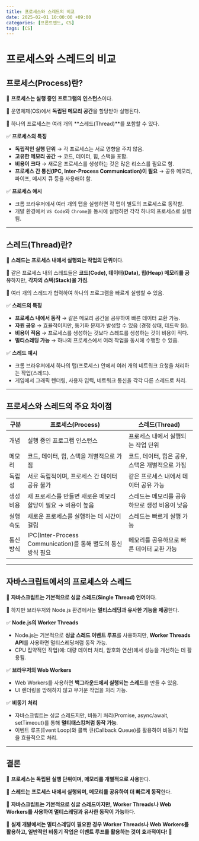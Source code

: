 ```yaml
---
title: 프로세스와 스레드의 비교
date: 2025-02-01 10:00:00 +09:00
categories: [프론트엔드, CS]
tags: [CS]
---
```


# **프로세스와 스레드의 비교**

## **프로세스(Process)란?**

📌 **프로세스는 실행 중인 프로그램의 인스턴스**이다.

📌 운영체제(OS)에서 **독립된 메모리 공간**을 할당받아 실행된다.

📌 하나의 프로세스는 여러 개의 **스레드(Thread)**를 포함할 수 있다.

✅ **프로세스의 특징**

- **독립적인 실행 단위** → 각 프로세스는 서로 영향을 주지 않음.
- **고유한 메모리 공간** → 코드, 데이터, 힙, 스택을 포함.
- **비용이 크다** → 새로운 프로세스를 생성하는 것은 많은 리소스를 필요로 함.
- **프로세스 간 통신(IPC, Inter-Process Communication)이 필요** → 공유 메모리, 파이프, 메시지 큐 등을 사용해야 함.

✅ **프로세스 예시**

- 크롬 브라우저에서 여러 개의 탭을 실행하면 각 탭이 별도의 프로세스로 동작함.
- 개발 환경에서 `VS Code`와 `Chrome`을 동시에 실행하면 각각 하나의 프로세스로 실행됨.

---

## **스레드(Thread)란?**

📌 **스레드는 프로세스 내에서 실행되는 작업의 단위**이다.

📌 같은 프로세스 내의 스레드들은 **코드(Code), 데이터(Data), 힙(Heap) 메모리를 공유**하지만, **각자의 스택(Stack)을 가짐**.

📌 여러 개의 스레드가 협력하여 하나의 프로그램을 빠르게 실행할 수 있음.

✅ **스레드의 특징**

- **프로세스 내에서 동작** → 같은 메모리 공간을 공유하여 빠른 데이터 교환 가능.
- **자원 공유** → 효율적이지만, 동기화 문제가 발생할 수 있음 (경쟁 상태, 데드락 등).
- **비용이 적음** → 프로세스를 생성하는 것보다 스레드를 생성하는 것이 비용이 적다.
- **멀티스레딩 가능** → 하나의 프로세스에서 여러 작업을 동시에 수행할 수 있음.

✅ **스레드 예시**

- 크롬 브라우저에서 하나의 탭(프로세스) 안에서 여러 개의 네트워크 요청을 처리하는 작업(스레드).
- 게임에서 그래픽 렌더링, 사용자 입력, 네트워크 통신을 각각 다른 스레드로 처리.

---

## **프로세스와 스레드의 주요 차이점**

| 구분      | 프로세스(Process)                                             | 스레드(Thread)                                  |
| --------- | ------------------------------------------------------------- | ----------------------------------------------- |
| 개념      | 실행 중인 프로그램 인스턴스                                   | 프로세스 내에서 실행되는 작업 단위              |
| 메모리    | 코드, 데이터, 힙, 스택을 개별적으로 가짐                      | 코드, 데이터, 힙은 공유, 스택은 개별적으로 가짐 |
| 독립성    | 서로 독립적이며, 프로세스 간 데이터 공유 불가                 | 같은 프로세스 내에서 데이터 공유 가능           |
| 생성 비용 | 새 프로세스를 만들면 새로운 메모리 할당이 필요 → 비용이 높음  | 스레드는 메모리를 공유하므로 생성 비용이 낮음   |
| 실행 속도 | 새로운 프로세스를 실행하는 데 시간이 걸림                     | 스레드는 빠르게 실행 가능                       |
| 통신 방식 | IPC(Inter-Process Communication)를 통해 별도의 통신 방식 필요 | 메모리를 공유하므로 빠른 데이터 교환 가능       |

---

## **자바스크립트에서의 프로세스와 스레드**

📌 **자바스크립트는 기본적으로 싱글 스레드(Single Thread) 언어**이다.

📌 하지만 브라우저와 Node.js 환경에서는 **멀티스레딩과 유사한 기능을 제공**한다.

✅ **Node.js의 Worker Threads**

- Node.js는 기본적으로 **싱글 스레드 이벤트 루프**를 사용하지만, **Worker Threads API**를 사용하면 멀티스레딩처럼 동작 가능.
- CPU 집약적인 작업(예: 대량 데이터 처리, 암호화 연산)에서 성능을 개선하는 데 활용됨.

✅ **브라우저의 Web Workers**

- Web Workers를 사용하면 **백그라운드에서 실행되는 스레드**를 만들 수 있음.
- UI 렌더링을 방해하지 않고 무거운 작업을 처리 가능.

✅ **비동기 처리**

- 자바스크립트는 싱글 스레드지만, 비동기 처리(Promise, async/await, setTimeout)를 통해 **멀티태스킹처럼 동작 가능**.
- 이벤트 루프(Event Loop)와 콜백 큐(Callback Queue)를 활용하여 비동기 작업을 효율적으로 처리.

---

## **결론**

📌 **프로세스는 독립된 실행 단위이며, 메모리를 개별적으로 사용**한다.

📌 **스레드는 프로세스 내에서 실행되며, 메모리를 공유하여 더 빠르게 동작**한다.

📌 **자바스크립트는 기본적으로 싱글 스레드이지만, Worker Threads나 Web Workers를 사용하여 멀티스레딩과 유사한 동작이 가능**하다.

📢 **실제 개발에서는 멀티스레딩이 필요한 경우 Worker Threads나 Web Workers를 활용하고, 일반적인 비동기 작업은 이벤트 루프를 활용하는 것이 효과적이다!** 🚀
